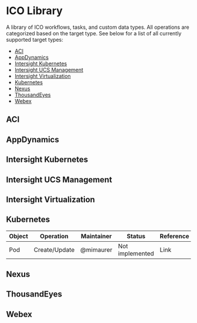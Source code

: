 # ICO Library
A library of ICO workflows, tasks, and custom data types. All operations are categorized based on the target type. See below for a list of all currently supported target types:
* [ACI](#ACI)
* [AppDynamics](#AppDynamics)
* [Intersight Kubernetes](#intersight-kubernetes)
* [Intersight UCS Management](#intersight-ucs-management)
* [Intersight Virtualization](#intersight-virtualization)
* [Kubernetes](#Kubernetes)
* [Nexus](#Nexus)
* [ThousandEyes](#ThousandEyes)
* [Webex](#Webex)


## ACI

## AppDynamics

## Intersight Kubernetes

## Intersight UCS Management

## Intersight Virtualization

## Kubernetes
| Object                    | Operation     | Maintainer | Status          | Reference                         |
|---------------------------|---------------|------------|-----------------|-----------------------------------|
| Pod                       | Create/Update | @mimaurer  | Not implemented | Link                              |

## Nexus

## ThousandEyes

## Webex
